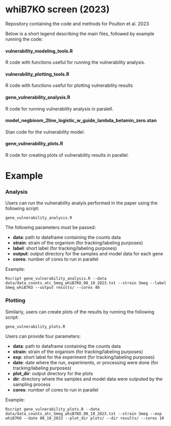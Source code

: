 # whiB7KO screen (2023)
Repository containing the code and methods for Poulton et al. 2023


Below is a short legend describing the main files, followed by example running the code:

#### vulnerability_modeling_tools.R
R code with functions useful for running the vulnerability analysis.

#### vulnerability_plotting_tools.R
R code with functions useful for plotting vulnerability results

#### gene_vulnerability_analysis.R
R code for running vulnerability analysis in paralell.

#### model_negbinom_2line_logistic_w_guide_lambda_betamin_zero.stan
Stan code for the vulnerability model.

#### gene_vulnerability_plots.R
R code for creating plots of vulnerability results in parallel.



# Example

### Analysis
Users can run the vulnerability analyis performed in the paper using the following script:

`gene_vulnerability_analysis.R`

The following parameters must be passed:

 - **data**:  path to dataframe containing the counts data
 - **strain**: strain of the organism (for tracking/labeling purposes) 
 - **label**: short label (for tracking/labeling purposes)
 - **output**: output directory for the samples and model data for each gene
 - **cores**: number of cores to run in parallel


Example:

`Rscript gene_vulnerability_analysis.R --data data/data_counts_atc_Smeg_whiB7KO_08_10_2023.txt --strain Smeg --label Smeg_whiB7KO --output results/ --cores 40`


### Plotting

Similarly, users can create plots of the results by running the following script:

`gene_vulnerability_plots.R`

Users can provide four parameters:

 - **data**:  path to dataframe containing the counts data
 - **strain**: strain of the organism (for tracking/labeling purposes) 
 - **exp**: short label for the experiment (for tracking/labeling purposes)
 - **date**: date where the run, experiments, or processing were done (for tracking/labeling purposes)
 - **plot_dir**: output directory for the plots
 - **dir**: directory where the samples and model data were outputed by the sampling process
 - **cores**: number of cores to run in parallel

Example:

`Rscript gene_vulnerability_plots.R --data data/data_counts_atc_Smeg_whiB7KO_08_10_2023.txt --strain Smeg --exp whiB7KO --date 08_10_2023 --plot_dir plots/ --dir results/ --cores 10`






